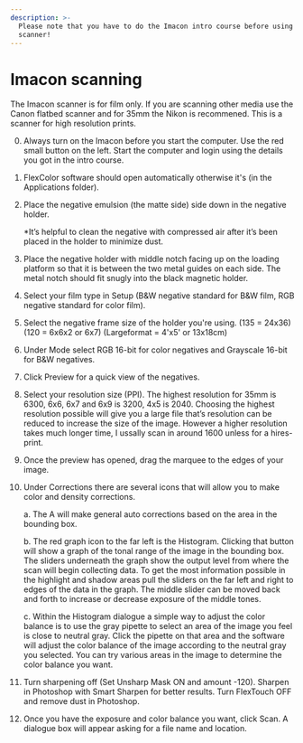 ```yaml
---
description: >-
  Please note that you have to do the Imacon intro course before using the
  scanner!
---
```


# Imacon scanning

The Imacon scanner is for film only. If you are scanning other media use the Canon flatbed scanner and for 35mm the Nikon is recommened. This is a scanner for high resolution prints.

0. Always turn on the Imacon before you start the computer. Use the red small button on the left. Start the computer and login using the details you got in the intro course.

1. FlexColor software should open automatically otherwise it's \(in the Applications folder\).
2. Place the negative emulsion \(the matte side\) side down in the negative holder.

   \*It’s helpful to clean the negative with compressed air after it’s been placed in the holder to minimize dust.

3. Place the negative holder with middle notch facing up on the loading platform so that it is between the two metal guides on each side. The metal notch should fit snugly into the black magnetic holder.
4. Select your film type in Setup \(B&W negative standard for B&W film, RGB negative standard for color film\).
5. Select the negative frame size of the holder you're using. (135 = 24x36) (120 = 6x6x2 or 6x7) (Largeformat = 4'x5' or 13x18cm)
6. Under Mode select RGB 16-bit for color negatives and Grayscale 16-bit for B&W negatives.
7. Click Preview for a quick view of the negatives.
8. Select your resolution size \(PPI\). The highest resolution for 35mm is 6300, 6x6, 6x7 and 6x9 is 3200, 4x5 is 2040. Choosing the highest resolution possible will give you a large file that’s resolution can be reduced to increase the size of the image. However a higher resolution takes much longer time, I ussally scan in around 1600 unless for a hires-print.
9. Once the preview has opened, drag the marquee to the edges of your image.
10. Under Corrections there are several icons that will allow you to make color and density corrections.

    a. The A will make general auto corrections based on the area in the bounding box.

    b. The red graph icon to the far left is the Histogram. Clicking that button will show a graph of the tonal range of the image in the bounding box. The sliders underneath the graph show the output level from where the scan will begin collecting data. To get the most information possible in the highlight and shadow areas pull the sliders on the far left and right to edges of the data in the graph. The middle slider can be moved back and forth to increase or decrease exposure of the middle tones.

    c. Within the Histogram dialogue a simple way to adjust the color balance is to use the gray pipette to select an area of the image you feel is close to neutral gray. Click the pipette on that area and the software will adjust the color balance of the image according to the neutral gray you selected. You can try various areas in the image to determine the color balance you want.

11. Turn sharpening off \(Set Unsharp Mask ON and amount -120\). Sharpen in Photoshop with Smart Sharpen for better results. Turn FlexTouch OFF and remove dust in Photoshop.
12. Once you have the exposure and color balance you want, click Scan. A dialogue box will appear asking for a file name and location.
